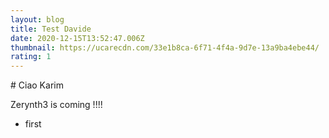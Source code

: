 ```yaml
---
layout: blog
title: Test Davide
date: 2020-12-15T13:52:47.006Z
thumbnail: https://ucarecdn.com/33e1b8ca-6f71-4f4a-9d7e-13a9ba4ebe44/
rating: 1
---
```

\# Ciao Karim

Zerynth3 is coming !!!!

* first